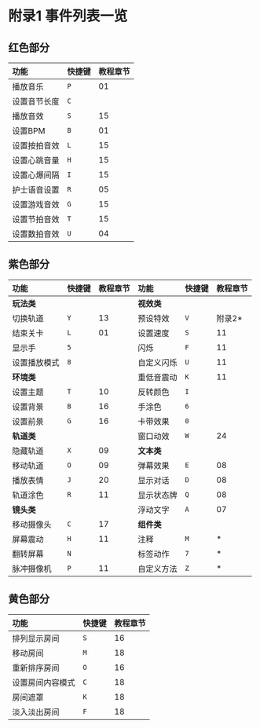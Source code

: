 # 附录1 事件列表一览

## 红色部分

| 功能 | 快捷键 | 教程章节 |
| :--- | :--- | :--- |
| 播放音乐 | `P` | 01 |
| 设置音节长度 | `C` |   |
| 播放音效 | `S` | 15 |
| 设置BPM | `B` | 01 |
| 设置按拍音效 | `L` | 15 |
| 设置心跳音量 | `H` | 15 |
| 设置心爆间隔 | `I` | 15 |
| 护士语音设置 | `R` | 05 |
| 设置游戏音效 | `G` | 15 |
| 设置节拍音效 | `T` | 15 |
| 设置数拍音效 | `U` | 04 |

## 紫色部分

| 功能 | 快捷键 | 教程章节 | 功能 | 快捷键 | 教程章节 |
| :--- | :--- | :--- | :--- | :--- | :--- |
| **玩法类** |   |   | **视效类** |   |   |
| 切换轨道 | `Y` | 13 | 预设特效 | `V` | 附录2\* |
| 结束关卡 | `L` | 01 | 设置速度 | `S` | 11 |
| 显示手 | `5` |   | 闪烁 | `F` | 11 |
| 设置播放模式 | `8` |   | 自定义闪烁 | `U` | 11 |
| **环境类** |   |   | 重低音震动 | `K` | 11 |
| 设置主题 | `T` | 10 | 反转颜色 | `I` |   |
| 设置背景 | `B` | 16 | 手涂色 | `6` |   |
| 设置前景 | `G` | 16 | 卡带效果 | `0` |   |
| **轨道类** |   |   | 窗口动效 | `W` | 24 |
| 隐藏轨道 | `X` | 09 | **文本类** |   |   |
| 移动轨道 | `O` | 09 | 弹幕效果 | `E` | 08 |
| 播放表情 | `J` | 20 | 显示对话 | `D` | 08 |
| 轨道涂色 | `R` | 11 | 显示状态牌 | `Q` | 08 |
| **镜头类** |   |   | 浮动文字 | `A` | 07 |
| 移动摄像头 | `C` | 17 | **组件类** |   |   |
| 屏幕震动 | `H` | 11 | 注释 | `M` | \* |
| 翻转屏幕 | `N` |   | 标签动作 | `7` | \* |
| 脉冲摄像机 | `P` | 11 | 自定义方法 | `Z` | \* |

## 黄色部分

| 功能 | 快捷键 | 教程章节 |
| :--- | :--- | :--- |
| 排列显示房间 | `S` | 16 |
| 移动房间 | `M` | 18 |
| 重新排序房间 | `O` | 16 |
| 设置房间内容模式 | `C` | 18 |
| 房间遮罩 | `K` | 18 |
| 淡入淡出房间 | `F` | 18 |

